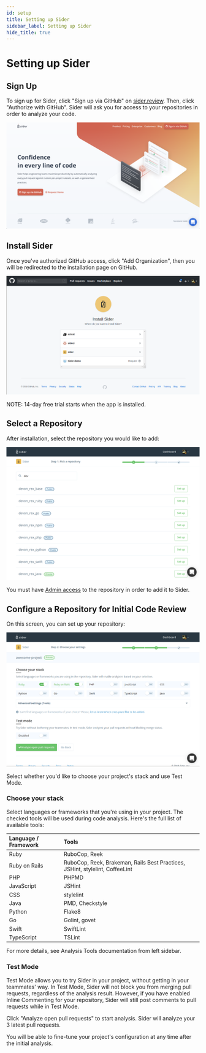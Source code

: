```yaml
---
id: setup
title: Setting up Sider
sidebar_label: Setting up Sider
hide_title: true
---
```


# Setting up Sider

## Sign Up

To sign up for Sider, click "Sign up via GitHub" on [sider.review](https://sider.review). Then, click "Authorize with GitHub". Sider will ask you for access to your repositories in order to analyze your code.

![sider.review](../assets/heroarea-signup.png)

## Install Sider

Once you've authorized GitHub access, click "Add Organization", then you will be redirected to the installation page on GitHub.

![Install Sider](../assets/install-github-apps.png)

NOTE: 14-day free trial starts when the app is installed.

## Select a Repository

After installation, select the repository you would like to add:

![Select a repository](../assets/select-a-repository.png)

You must have [Admin access](https://help.github.com/articles/repository-permission-levels-for-an-organization/) to the repository in order to add it to Sider.

## Configure a Repository for Initial Code Review

On this screen, you can set up your repository:

![Configure a repository](../assets/configure-a-repository.png)

Select whether you'd like to choose your project's stack and use Test Mode.

### Choose your stack

Select languages or frameworks that you're using in your project. The checked tools will be used during code analysis. Here's the full list of available tools:

| Language / Framework | Tools |
| :------------------- | :---- |
| Ruby | RuboCop, Reek |
| Ruby on Rails | RuboCop, Reek, Brakeman, Rails Best Practices, JSHint, stylelint, CoffeeLint |
| PHP | PHPMD |
| JavaScript | JSHint |
| CSS | stylelint |
| Java | PMD, Checkstyle |
| Python | Flake8 |
| Go | Golint, govet |
| Swift | SwiftLint |
| TypeScript | TSLint |

For more details, see Analysis Tools documentation from left sidebar.

### Test Mode

Test Mode allows you to try Sider in your project, without getting in your teammates' way. In Test Mode, Sider will not block you from merging pull requests, regardless of the analysis result. However, if you have enabled Inline Commenting for your repository, Sider will still post comments to pull requests while in Test Mode.

Click "Analyze open pull requests" to start analysis. Sider will analyze your 3 latest pull requests.

You will be able to fine-tune your project's configuration at any time after the initial analysis.
